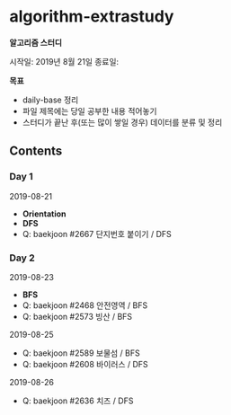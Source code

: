 # algorithm-extrastudy

**알고리즘 스터디**

시작일: 2019년 8월 21일
종료일: 

**목표**

* daily-base 정리
* 파일 제목에는 당일 공부한 내용 적어놓기
* 스터디가 끝난 후(또는 많이 쌓일 경우) 데이터를 분류 및 정리

## Contents

### Day 1
2019-08-21

* **Orientation**
* **DFS**
* Q: baekjoon #2667 단지번호 붙이기 / DFS

### Day 2

2019-08-23

* **BFS**
* Q: baekjoon #2468 안전영역 / BFS
* Q: baekjoon #2573 빙산 / BFS

2019-08-25

* Q: baekjoon #2589 보물섬 / BFS
* Q: baekjoon #2608 바이러스 / DFS

2019-08-26

* Q: baekjoon #2636 치즈 / DFS